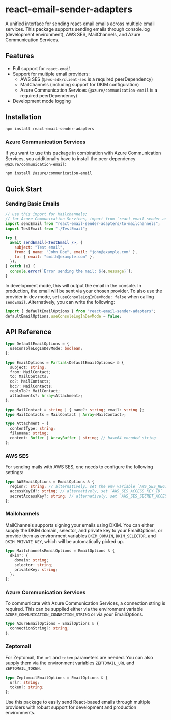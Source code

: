 # react-email-sender-adapters

A unified interface for sending react-email emails across multiple email services. This package supports sending emails through console.log (development environment), AWS SES, MailChannels, and Azure Communication Services.

## Features

- Full support for `react-email`
- Support for multiple email providers:
  - AWS SES (`@aws-sdk/client-ses` is a required peerDependency)
  - MailChannels (including support for DKIM configuration)
  - Azure Communication Services (`@azure/communication-email` is a required peerDependency)
- Development mode logging

## Installation

```bash
npm install react-email-sender-adapters
```

### Azure Communication Services

If you want to use this package in combination with Azure Communication Services, you additionally have to install the peer dependency `@azure/communication-email`:

```bash
npm install @azure/communication-email
```

## Quick Start

### Sending Basic Emails

```jsx
// use this import for Mailchannels;
// for Azure Communication Services, import from `react-email-sender-adapters/to-azure-communication`
import sendEmail from "react-email-sender-adapters/to-mailchannels";
import TestEmail from "./TestEmail";

try {
  await sendEmail(<TestEmail />, {
    subject: "Test email",
    from: { name: "John Doe", email: "john@example.com" },
    to: { email: "smith@example.com" },
  });
} catch (e) {
  console.error(`Error sending the mail: ${e.message}`);
}
```

In development mode, this will output the email in the console. In production, the email will be sent via your chosen provider. To also use the provider in dev mode, set `useConsoleLogInDevMode: false` when calling `sendEmail`. Alternatively, you can write the following:

```js
import { defaultEmailOptions } from "react-email-sender-adapters";
defaultEmailOptions.useConsoleLogInDevMode = false;
```

## API Reference

```ts
type DefaultEmailOptions = {
  useConsoleLogInDevMode: boolean;
};

type EmailOptions = Partial<DefaultEmailOptions> & {
  subject: string;
  from: MailContact;
  to: MailContacts;
  cc?: MailContacts;
  bcc?: MailContacts;
  replyTo?: MailContact;
  attachments?: Array<Attachment>;
};

type MailContact = string | { name?: string; email: string };
type MailContacts = MailContact | Array<MailContact>;

type Attachment = {
  contentType: string;
  filename: string;
  content: Buffer | ArrayBuffer | string; // base64 encoded string
};
```

### AWS SES

For sending mails with AWS SES, one needs to configure the following settings:

```ts
type AWSEmailOptions = EmailOptions & {
  region?: string; // alternatively, set the env variable `AWS_SES_REGION`
  accessKeyId?: string; // alternatively, set `AWS_SES_ACCESS_KEY_ID`
  secretAccessKey?: string; // alternatively, set `AWS_SES_SECRET_ACCESS_KEY`
};
```

### Mailchannels

MailChannels supports signing your emails using DKIM. You can either supply the DKIM domain, selector, and private key to your EmailOptions, or provide them as environment variables `DKIM_DOMAIN`, `DKIM_SELECTOR`, and `DKIM_PRIVATE_KEY`, which will be automatically picked up.

```ts
type MailchannelsEmailOptions = EmailOptions & {
  dkim?: {
    domain: string;
    selector: string;
    privateKey: string;
  };
};
```

### Azure Communication Services

To communicate with Azure Communication Services, a connection string is required. This can be supplied either via the environment variable `AZURE_COMMUNICATION_CONNECTION_STRING` or via your EmailOptions.

```ts
type AzureEmailOptions = EmailOptions & {
  connectionString?: string;
};
```

### Zeptomail

For Zeptomail, the `url` and `token` parameters are needed. You can also supply them via the environment variables `ZEPTOMAIL_URL` and `ZEPTOMAIL_TOKEN`.

```ts
type ZeptomailEmailOptions = EmailOptions & {
  url?: string;
  token?: string;
};
```

Use this package to easily send React-based emails through multiple providers with robust support for development and production environments.

